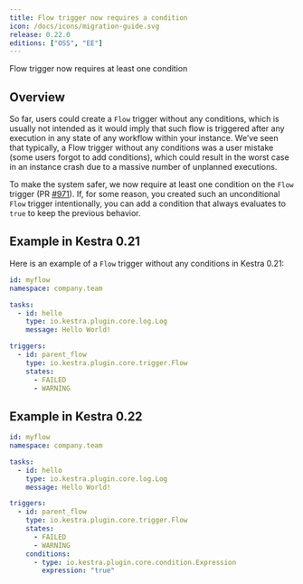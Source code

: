 ```yaml
---
title: Flow trigger now requires a condition
icon: /docs/icons/migration-guide.svg
release: 0.22.0
editions: ["OSS", "EE"]
---
```


Flow trigger now requires at least one condition

## Overview

So far, users could create a `Flow` trigger without any conditions, which is usually not intended as it would imply that such flow is triggered after any execution in any state of any workflow within your instance. We’ve seen that typically, a Flow trigger without any conditions was a user mistake (some users forgot to add conditions), which could result in the worst case in an instance crash due to a massive number of unplanned executions.

To make the system safer, we now require at least one condition on the `Flow` trigger (PR [#971](https://github.com/kestra-io/kestra/issues/971)). If, for some reason, you created such an unconditional `Flow` trigger intentionally, you can add a condition that always evaluates to `true` to keep the previous behavior.

## Example in Kestra 0.21

Here is an example of a `Flow` trigger without any conditions in Kestra 0.21:

```yaml
id: myflow
namespace: company.team

tasks:
  - id: hello
    type: io.kestra.plugin.core.log.Log
    message: Hello World!

triggers:
  - id: parent_flow
    type: io.kestra.plugin.core.trigger.Flow
    states:
      - FAILED
      - WARNING
```

## Example in Kestra 0.22

```yaml
id: myflow
namespace: company.team

tasks:
  - id: hello
    type: io.kestra.plugin.core.log.Log
    message: Hello World!

triggers:
  - id: parent_flow
    type: io.kestra.plugin.core.trigger.Flow
    states:
      - FAILED
      - WARNING
    conditions:
      - type: io.kestra.plugin.core.condition.Expression
        expression: "true"
```